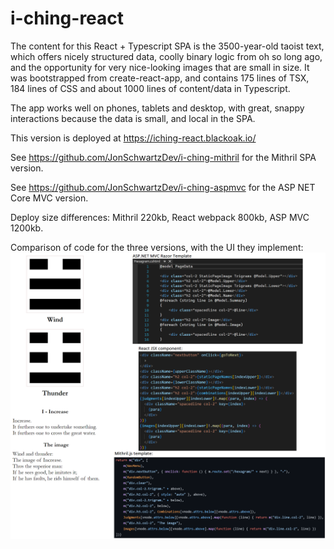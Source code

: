 # i-ching-react
The content for this React + Typescript SPA is the 3500-year-old taoist text, which offers nicely structured data, coolly binary logic from oh so long ago, and the opportunity for very nice-looking images that are small in size. It was bootstrapped from create-react-app, and contains 175 lines of TSX, 184 lines of CSS and about 1000 lines of content/data in Typescript. 

The app works well on phones, tablets and desktop, with great, snappy interactions because the data is small, and local in the SPA.

This version is deployed at https://iching-react.blackoak.io/ 

See https://github.com/JonSchwartzDev/i-ching-mithril for the Mithril SPA version.

See https://github.com/JonSchwartzDev/i-ching-aspmvc for the ASP NET Core MVC version.

Deploy size differences: Mithril 220kb, React webpack 800kb, ASP MVC 1200kb.

Comparison of code for the three versions, with the UI they implement:
![Comparison of code for the three versions, with the UI they implement](https://github.com/JonSchwartzDev/i-ching-mithril/blob/master/iChing%20hexagram%20in%20three%20versions.png)
